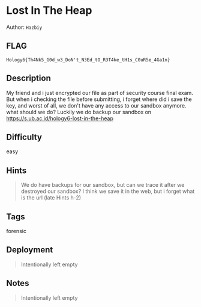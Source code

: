 # Lost In The Heap

Author: `Hazbiy`

## FLAG

```
Hology6{Th4Nk5_G0d_w3_DoN't_N3Ed_tO_R3T4ke_tH1s_C0uR5e_4Ga1n}
```

## Description

My friend and i just encrypted our file as part of security course final exam. But when i checking the file before submitting, i forget where did i save the key, and worst of all, we don't have any access to our sandbox anymore. what should we do? Luckily we do backup our sandbox on <https://s.ub.ac.id/hology6-lost-in-the-heap>

## Difficulty

easy

## Hints

> We do have backups for our sandbox, but can we trace it after we destroyed our sandbox?
> I think we save it in the web, but i forget what is the url (late Hints h-2)

## Tags

forensic

## Deployment

> Intentionally left empty

## Notes

> Intentionally left empty
